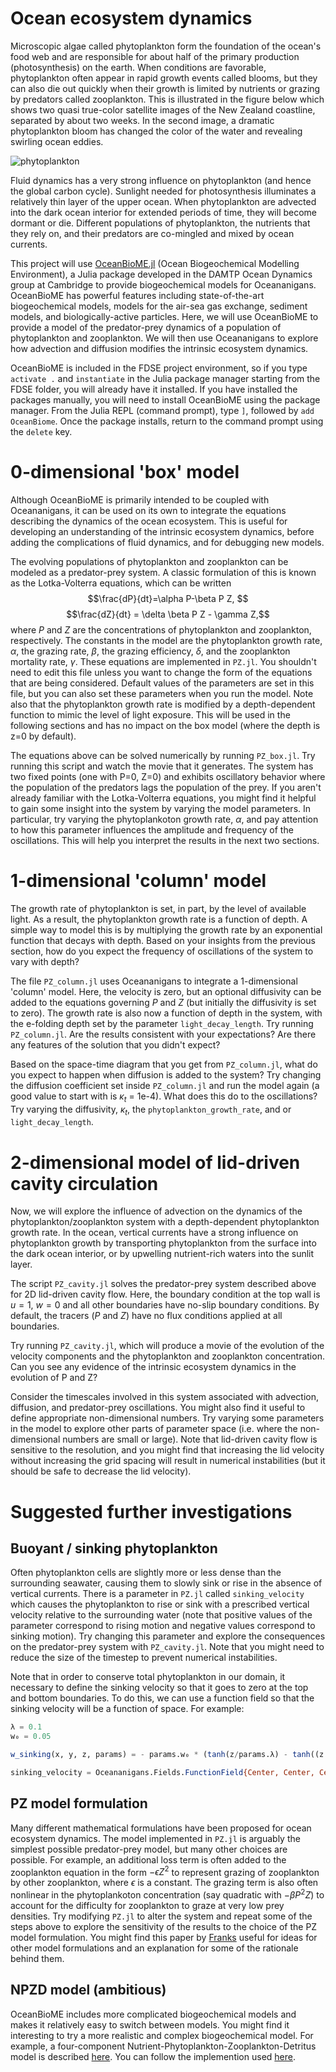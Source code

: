 # Ocean ecosystem dynamics

Microscopic algae called phytoplankton form the foundation of the ocean's food web and are responsible for about half of the primary production (photosynthesis) on the earth.
When conditions are favorable, phytoplankton often appear in rapid growth events called blooms, but they can also die out quickly when their growth is limited by nutrients or grazing by predators called zooplankton.
This is illustrated in the figure below which shows two quasi true-color satellite images of the New Zealand coastline, separated by about two weeks. In the second image, a dramatic phytoplankton bloom has changed the color of the water and revealing swirling ocean eddies.

![phytoplankton](./images/phytoplankton.jpg)

Fluid dynamics has a very strong influence on phytoplankton (and hence the global carbon cycle). Sunlight needed for photosynthesis illuminates a relatively thin layer of the upper ocean. When phytoplankton are advected into the dark ocean interior for extended periods of time, they will become dormant or die. Different populations of phytoplankton, the nutrients that they rely on, and their predators are co-mingled and mixed by ocean currents.

This project will use [OceanBioME.jl](https://github.com/OceanBioME/OceanBioME.jl) (Ocean Biogeochemical Modelling Environment), a Julia package developed in the DAMTP Ocean Dynamics group at Cambridge to provide biogeochemical models for Oceananigans. OceanBioME has powerful features including state-of-the-art biogeochemical models, models for the air-sea gas exchange, sediment models, and biologically-active particles. Here, we will use OceanBioME to provide a model of the predator-prey dynamics of a population of phytoplankton and zooplankton. We will then use Oceananigans to explore how advection and diffusion modifies the intrinsic ecosystem dynamics.

OceanBioME is included in the FDSE project environment, so if you type `activate .` and `instantiate` in the Julia package manager starting from the FDSE folder, you will already have it installed.  If you have installed the packages manually, you will need to install OceanBioME using the package manager. From the Julia REPL (command prompt), type `]`, followed by `add OceanBiome`. Once the package installs, return to the command prompt using the `delete` key.

# 0-dimensional 'box' model
Although OceanBioME is primarily intended to be coupled with Oceananigans, it can be used on its own to integrate the equations describing the dynamics of the ocean ecosystem. This is useful for developing an understanding of the intrinsic ecosystem dynamics, before adding the complications of fluid dynamics, and for debugging new models. 

The evolving populations of phytoplankton and zooplankton can be modeled as a predator-prey system. A classic formulation of this is known as the Lotka-Volterra equations, which can be written
$$\frac{dP}{dt}=\alpha P-\beta P Z, $$
$$\frac{dZ}{dt} = \delta \beta P Z - \gamma Z,$$
where $P$ and $Z$ are the concentrations of phytoplankton and zooplankton, respectively. The constants in the model are the phytoplankton growth rate, $\alpha$, the grazing rate, $\beta$, the grazing efficiency, $\delta$, and the zooplankton mortality rate, $\gamma$. These equations are implemented in `PZ.jl`. You shouldn't need to edit this file unless you want to change the form of the equations that are being considered. Default values of the parameters are set in this file, but you can also set these parameters when you run the model. Note also that the phytoplankton growth rate is modified by a depth-dependent function to mimic the level of light exposure. This will be used in the following sections and has no impact on the box model (where the depth is z=0 by default).

The equations above can be solved numerically by running `PZ_box.jl`. Try running this script and watch the movie that it generates. The system has two fixed points (one with P=0, Z=0) and exhibits oscillatory behavior where the population of the predators lags the population of the prey. If you aren't already familiar with the Lotka-Volterra equations, you might find it helpful to gain some insight into the system by varying the model parameters. In particular, try varying the phytoplankoton growth rate, $\alpha$, and pay attention to how this parameter influences the amplitude and frequency of the oscillations. This will help you interpret the results in the next two sections.

# 1-dimensional 'column' model

The growth rate of phytoplankton is set, in part, by the level of available light. As a result, the phytoplankton growth rate is a function of depth. A simple way to model this is by multiplying the growth rate by an exponential function that decays with depth. Based on your insights from the previous section, how do you expect the frequency of oscillations of the system to vary with depth?

The file `PZ_column.jl` uses Oceananigans to integrate a 1-dimensional 'column' model. Here, the velocity is zero, but an optional diffusivity can be added to the equations governing $P$ and $Z$ (but initially the diffusivity is set to zero). The growth rate is also now a function of depth in the system, with the e-folding depth set by the parameter `light_decay_length`. Try running `PZ_column.jl`. Are the results consistent with your expectations?  Are there any features of the solution that you didn't expect?

Based on the space-time diagram that you get from `PZ_column.jl`, what do you expect to happen when diffusion is added to the system?  Try changing the diffusion coefficient set inside `PZ_column.jl` and run the model again (a good value to start with is $\kappa_t$ = 1e-4). What does this do to the oscillations?  Try varying the diffusivity, $\kappa_t$, the `phytoplankton_growth_rate`, and or `light_decay_length`. 

# 2-dimensional model of lid-driven cavity circulation

Now, we will explore the influence of advection on the dynamics of the phytoplankton/zooplankton system with a depth-dependent phytoplankton growth rate. In the ocean, vertical currents have a strong influence on phytoplankton growth by transporting phytoplankton from the surface into the dark ocean interior, or by upwelling nutrient-rich waters into the sunlit layer.

The script `PZ_cavity.jl` solves the predator-prey system described above for 2D lid-driven cavity flow. Here, the boundary condition at the top wall is $u=1$, $w=0$ and all other boundaries have no-slip boundary conditions. By default, the tracers ($P$ and $Z$) have no flux conditions applied at all boundaries. 

Try running `PZ_cavity.jl`, which will produce a movie of the evolution of the velocity components and the phytoplankton and zooplankton concentration. Can you see any evidence of the intrinsic ecosystem dynamics in the evolution of P and Z?  

Consider the timescales involved in this system associated with advection, diffusion, and predator-prey oscillations. You might also find it useful to define appropriate non-dimensional numbers. Try varying some parameters in the model to explore other parts of parameter space (i.e. where the non-dimensional numbers are small or large). Note that lid-driven cavity flow is sensitive to the resolution, and you might find that increasing the lid velocity without increasing the grid spacing will result in numerical instabilities (but it should be safe to decrease the lid velocity). 

# Suggested further investigations

## Buoyant / sinking phytoplankton
Often phytoplankton cells are slightly more or less dense than the surrounding seawater, causing them to slowly sink or rise in the absence of vertical currents. There is a parameter in `PZ.jl` called `sinking_velocity` which causes the phytoplankton to rise or sink with a prescribed vertical velocity relative to the surrounding water (note that positive values of the parameter correspond to rising motion and negative values correspond to sinking motion). Try changing this parameter and explore the consequences on the predator-prey system with `PZ_cavity.jl`. Note that you might need to reduce the size of the timestep to prevent numerical instabilities.

Note that in order to conserve total phytoplankton in our domain, it necessary to define the sinking velocity so that it goes to zero at the top and bottom boundaries. To do this, we can use a function field so that the sinking velocity will be a function of space. For example:
```julia
λ = 0.1
w₀ = 0.05

w_sinking(x, y, z, params) = - params.w₀ * (tanh(z/params.λ) - tanh((z - 1)/params.λ) - 1)

sinking_velocity = Oceananigans.Fields.FunctionField{Center, Center, Center}(w_sinking, grid; parameters = (; λ, w₀))
```

## PZ model formulation
Many different mathematical formulations have been proposed for ocean ecosystem dynamics. The model implemented in `PZ.jl` is arguably the simplest possible predator-prey model, but many other choices are possible. For example, an additional loss term is often added to the zooplankton equation in the form $-\epsilon Z^2$ to represent grazing of zooplankton by other zooplankton, where $\epsilon$ is a constant. The grazing term is also often nonlinear in the phytoplankoton concentration (say quadratic with $-\beta P^2 Z$) to account for the difficulty for zooplankton to graze at very low prey densities. Try modifying `PZ.jl` to alter the system and repeat some of the steps above to explore the sensitivity of the results to the choice of the PZ model formulation. You might find this paper by [Franks](./papers/Franks2002.pdf) useful for ideas for other model formulations and an explanation for some of the rationale behind them.

## NPZD model (ambitious)
OceanBioME includes more complicated biogeochemical models and makes it relatively easy to switch between models. You might find it interesting to try a more realistic and complex biogeochemical model. For example, a four-component Nutrient-Phytoplankton-Zooplankton-Detritus model is described [here](https://oceanbiome.github.io/OceanBioME.jl/stable/model_components/biogeochemical/NPZ/). You can follow the implemention used [here](https://oceanbiome.github.io/OceanBioME.jl/stable/).



















